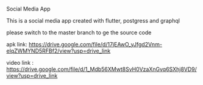 Social Media App

This is a social media app created with flutter, postgress and graphql

please switch to the master branch to ge the source code

apk link: https://drive.google.com/file/d/17jEAwO_yJfgd2Vnm-elqZWMYND5RFBf2/view?usp=drive_link

video link : https://drive.google.com/file/d/1_Mdb56XMwt8SvH0VzaXnGvq6SXhj8VD9/view?usp=drive_link
